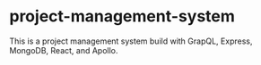 # project-management-system
This is a project management system build with GrapQL, Express, MongoDB, React, and Apollo.
